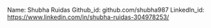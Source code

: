 Name: Shubha Ruidas
Github_id: github.com/shubha987
LinkedIn_id: https://www.linkedin.com/in/shubha-ruidas-304978253/
